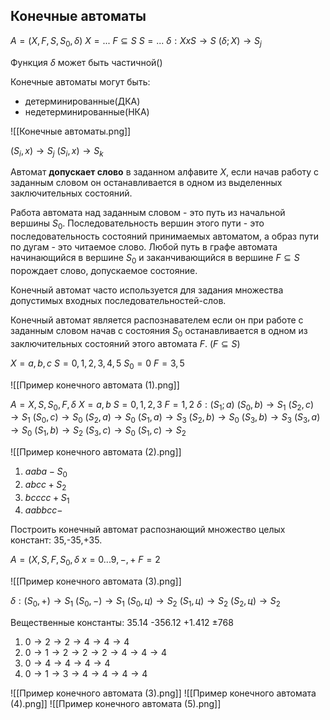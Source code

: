 ## Конечные автоматы

$A=(X,F,S,S_{0},\delta)$
$X={...}$ $F\subseteq S$
$S={...}$
$\delta:X x S\to S$
$(\delta;X)\to S_{j}$

Функция $\delta$ может быть частичной()

Конечные автоматы могут быть:
- детерминированные(ДКА) 
- недетерминированные(НКА) 

![[Конечные автоматы.png]]

$(S_{i},x)\to S_{j}$
$(S_{i},x)\to S_{k}$

Автомат **допускает слово** в заданном алфавите $X$, если начав работу с заданным словом он останавливается в одном из выделенных заключительных состояний.

Работа автомата над заданным словом - это путь из начальной вершины $S_{0}$. Последовательность вершин этого пути - это последовательность состояний принимаемых автоматом, а образ пути по дугам - это читаемое слово. Любой путь в графе автомата начинающийся в вершине $S_{0}$ и заканчивающийся в вершине $F\subseteq S$ порождает слово, допускаемое состояние.

Конечный автомат часто используется для задания множества допустимых входных последовательностей-слов. 

Конечный автомат является распознавателем если он при работе с заданным словом начав с состояния $S_{0}$ останавливается в одном из заключительных состояний этого автомата $F$. ($F\subseteq S$)

$X={a,b,c}$
$S={0,1,2,3,4,5}$
$S_{0}={0}$
$F={3,5}$

![[Пример конечного автомата (1).png]]

$A={X,S,S_{0},F,\delta}$
$X={a,b}$
$S={0,1,2,3}$
$F={1,2}$
$\delta:(S_{1};a)$
$(S_{0},b)\to S_{1}$ $(S_{2},c)\to S_{1}$
$(S_{0},c)\to S_{0}$ $(S_{2},a)\to S_{0}$
$(S_{1},a)\to S_{3}$ $(S_{2},b)\to S_{0}$
$(S_{3},b)\to S_{3}$ $(S_{3},a)\to S_{0}$
$(S_{1},b)\to S_{2}$ $(S_{3},c)\to S_{0}$
$(S_{1},c)\to S_{2}$ 

![[Пример конечного автомата (2).png]]

1) $aaba-S_{0}$
2) $abcc+S_{2}$
3) $bcccc+S_{1}$
4) $aabbcc-$

Построить конечный автомат распознающий множество целых констант: 35,-35,+35.

$A=(X,S,F,S_{0},\delta$
$x={0...9,-,+}$
$F={2}$

![[Пример конечного автомата (3).png]]

$\delta:(S_{0},+)\to S_{1}$
$(S_{0},-)\to S_{1}$
$(S_{0},ц)\to S_{2}$
$(S_{1},ц)\to S_{2}$
$(S_{2},ц)\to S_{2}$

Вещественные константы:
35.14    -356.12
+1.412    $\pm768$

1) $0\to2\to2\to4\to4\to4$
2) $0\to1\to2\to2\to2\to4\to4\to4$
3) $0\to4\to4\to4\to4$
4) $0\to1\to3\to4\to4\to4\to4$

![[Пример конечного автомата (3).png]]
![[Пример конечного автомата (4).png]]
![[Пример конечного автомата (5).png]]
